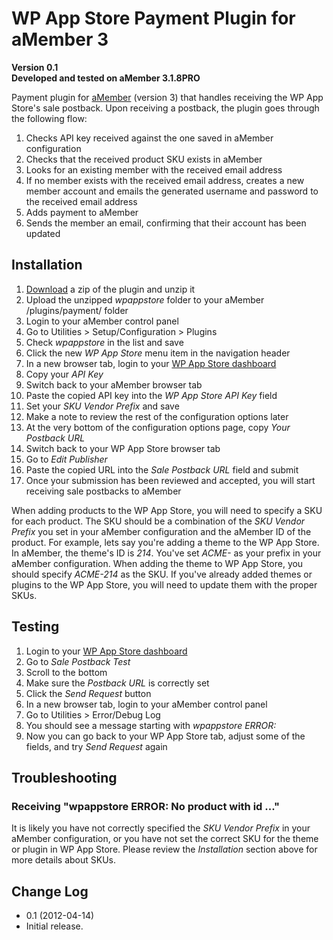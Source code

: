 WP App Store Payment Plugin for aMember 3
=========================================

**Version 0.1**  
**Developed and tested on aMember 3.1.8PRO**

Payment plugin for [aMember](http://www.amember.com/) (version 3) that handles receiving the WP App Store's sale postback. Upon receiving a postback, the plugin goes through the following flow:

1. Checks API key received against the one saved in aMember configuration
1. Checks that the received product SKU exists in aMember
1. Looks for an existing member with the received email address
1. If no member exists with the received email address, creates a new member account and emails the generated username and password to the received email address
1. Adds payment to aMember
1. Sends the member an email, confirming that their account has been updated

Installation
------------

1. [Download](https://github.com/downloads/wpappstore/payment-plugin-for-amember/wpappstore.zip) a zip of the plugin and unzip it
1. Upload the unzipped *wpappstore* folder to your aMember /plugins/payment/ folder
1. Login to your aMember control panel
1. Go to Utilities > Setup/Configuration > Plugins
1. Check *wpappstore* in the list and save
1. Click the new *WP App Store* menu item in the navigation header
1. In a new browser tab, login to your [WP App Store dashboard](https://wpappstore.com/dashboard/)
1. Copy your *API Key*
1. Switch back to your aMember browser tab
1. Paste the copied API key into the *WP App Store API Key* field
1. Set your *SKU Vendor Prefix* and save
1. Make a note to review the rest of the configuration options later
1. At the very bottom of the configuration options page, copy *Your Postback URL*
1. Switch back to your WP App Store browser tab
1. Go to *Edit Publisher*
1. Paste the copied URL into the *Sale Postback URL* field and submit
1. Once your submission has been reviewed and accepted, you will start receiving sale postbacks to aMember

When adding products to the WP App Store, you will need to specify a SKU for each product. The SKU should be a combination of the *SKU Vendor Prefix* you set in your aMember configuration and the aMember ID of the product. For example, lets say you're adding a theme to the WP App Store. In aMember, the theme's ID is *214*. You've set *ACME-* as your prefix in your aMember configuration. When adding the theme to WP App Store, you should specify *ACME-214* as the SKU. If you've already added themes or plugins to the WP App Store, you will need to update them with the proper SKUs.

Testing
-------

1. Login to your [WP App Store dashboard](https://wpappstore.com/dashboard/)
1. Go to *Sale Postback Test*
1. Scroll to the bottom
1. Make sure the *Postback URL* is correctly set
1. Click the *Send Request* button
1. In a new browser tab, login to your aMember control panel
1. Go to Utilities > Error/Debug Log
1. You should see a message starting with *wpappstore ERROR:*
1. Now you can go back to your WP App Store tab, adjust some of the fields, and try *Send Request* again

Troubleshooting
---------------

### Receiving "wpappstore ERROR: No product with id ..."

It is likely you have not correctly specified the *SKU Vendor Prefix* in your aMember configuration, or you have not set the correct SKU for the theme or plugin in WP App Store. Please review the *Installation* section above for more details about SKUs.

Change Log
----------

* 0.1 (2012-04-14)
 * Initial release.
